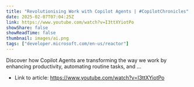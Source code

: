 ```yaml
---
title: "Revolutionising Work with Copilot Agents | #CopilotChronicles"
date: 2025-02-07T07:04:25Z
link: https://www.youtube.com/watch?v=I3ttXYiotPo
showShare: false
showReadTime: false
thumbnail: images/ai.png
tags: ["developer.microsoft.com/en-us/reactor"]
---
```

Discover how Copilot Agents are transforming the way we work by enhancing productivity, automating routine tasks, and ...

- Link to article: https://www.youtube.com/watch?v=I3ttXYiotPo